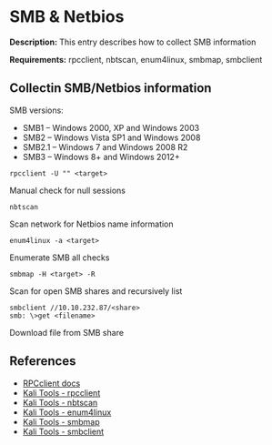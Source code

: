 # SMB & Netbios

**Description:** This entry describes how to collect SMB information

**Requirements:** rpcclient, nbtscan, enum4linux, smbmap, smbclient

## Collectin SMB/Netbios information

SMB versions:

* SMB1 – Windows 2000, XP and Windows 2003
* SMB2 – Windows Vista SP1 and Windows 2008
* SMB2.1 – Windows 7 and Windows 2008 R2
* SMB3 – Windows 8+ and Windows 2012+

```
rpcclient -U "" <target>
```

Manual check for null sessions

```
nbtscan
```

Scan network for Netbios name information

```
enum4linux -a <target>
```

Enumerate SMB all checks

```
smbmap -H <target> -R
```

Scan for open SMB shares and recursively list

```
smbclient //10.10.232.87/<share>
smb: \>get <filename>
```

Download file from SMB share

## References
* [RPCclient docs](https://www.samba.org/samba/docs/current/man-html/rpcclient.1.html)
* [Kali Tools - rpcclient](https://www.kali.org/tools/samba/#rpcclient)
* [Kali Tools - nbtscan](https://www.kali.org/tools/nbtscan/)
* [Kali Tools - enum4linux](https://www.kali.org/tools/enum4linux/)
* [Kali Tools - smbmap](https://www.kali.org/tools/smbmap/)
* [Kali Tools - smbclient](https://www.kali.org/tools/samba/#smbclient-1)